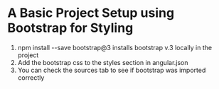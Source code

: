 # A Basic Project Setup using Bootstrap for Styling
01. npm install --save bootstrap@3 installs bootstrap v.3 locally in the project
02. Add the bootstrap css to the styles section in angular.json
03. You can check the sources tab to see if bootstrap was imported correctly